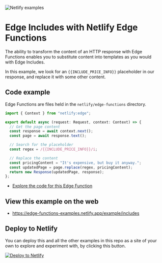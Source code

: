 ![Netlify examples](https://user-images.githubusercontent.com/5865/159468750-df1c2783-39b2-40da-9c0f-971f72a7ea3f.png)

# Edge Includes with Netlify Edge Functions

The ability to transform the content of an HTTP response with Edge Functions enables you to substitute content into
templates as you would with Edge Includes.

In this example, we look for an <code>{{INCLUDE_PRICE_INFO}}</code> placeholder in our response, and replace it with
some other content.

## Code example

Edge Functions are files held in the `netlify/edge-functions` directory.

```ts
import { Context } from "netlify:edge";

export default async (request: Request, context: Context) => {
  // Get the page content
  const response = await context.next();
  const page = await response.text();

  // Search for the placeholder
  const regex = /{{INCLUDE_PRICE_INFO}}/i;

  // Replace the content
  const pricingContent = "It's expensive, but buy it anyway.";
  const updatedPage = page.replace(regex, pricingContent);
  return new Response(updatedPage, response);
};
```

- [Explore the code for this Edge Function](../../netlify/edge-functions/include.ts)

## View this example on the web

- https://edge-functions-examples.netlify.app/example/includes

## Deploy to Netlify

You can deploy this and all the other examples in this repo as a site of your own to explore and experiment with, by
clicking this button.

[![Deploy to Netlify](https://www.netlify.com/img/deploy/button.svg)](https://app.netlify.com/start/deploy?repository=https://github.com/netlify/edge-functions-examples)
